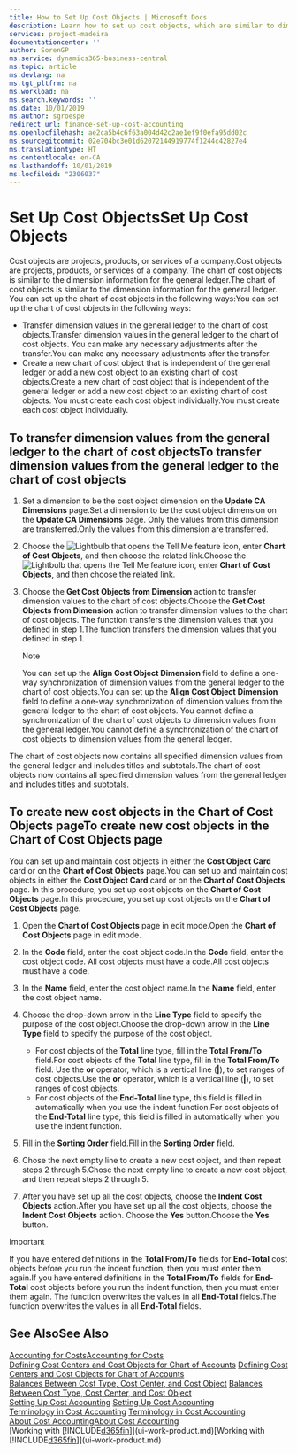```yaml
---
title: How to Set Up Cost Objects | Microsoft Docs
description: Learn how to set up cost objects, which are similar to dimensions for the general ledger.
services: project-madeira
documentationcenter: ''
author: SorenGP
ms.service: dynamics365-business-central
ms.topic: article
ms.devlang: na
ms.tgt_pltfrm: na
ms.workload: na
ms.search.keywords: ''
ms.date: 10/01/2019
ms.author: sgroespe
redirect_url: finance-set-up-cost-accounting
ms.openlocfilehash: ae2ca5b4c6f63a004d42c2ae1ef9f0efa95dd02c
ms.sourcegitcommit: 02e704bc3e01d62072144919774f1244c42827e4
ms.translationtype: HT
ms.contentlocale: en-CA
ms.lasthandoff: 10/01/2019
ms.locfileid: "2306037"
---
```

# <a name="set-up-cost-objects"></a><span data-ttu-id="bc916-103">Set Up Cost Objects</span><span class="sxs-lookup"><span data-stu-id="bc916-103">Set Up Cost Objects</span></span>
<span data-ttu-id="bc916-104">Cost objects are projects, products, or services of a company.</span><span class="sxs-lookup"><span data-stu-id="bc916-104">Cost objects are projects, products, or services of a company.</span></span> <span data-ttu-id="bc916-105">The chart of cost objects is similar to the dimension information for the general ledger.</span><span class="sxs-lookup"><span data-stu-id="bc916-105">The chart of cost objects is similar to the dimension information for the general ledger.</span></span> <span data-ttu-id="bc916-106">You can set up the chart of cost objects in the following ways:</span><span class="sxs-lookup"><span data-stu-id="bc916-106">You can set up the chart of cost objects in the following ways:</span></span>  

* <span data-ttu-id="bc916-107">Transfer dimension values in the general ledger to the chart of cost objects.</span><span class="sxs-lookup"><span data-stu-id="bc916-107">Transfer dimension values in the general ledger to the chart of cost objects.</span></span> <span data-ttu-id="bc916-108">You can make any necessary adjustments after the transfer.</span><span class="sxs-lookup"><span data-stu-id="bc916-108">You can make any necessary adjustments after the transfer.</span></span>  
* <span data-ttu-id="bc916-109">Create a new chart of cost object that is independent of the general ledger or add a new cost object to an existing chart of cost objects.</span><span class="sxs-lookup"><span data-stu-id="bc916-109">Create a new chart of cost object that is independent of the general ledger or add a new cost object to an existing chart of cost objects.</span></span> <span data-ttu-id="bc916-110">You must create each cost object individually.</span><span class="sxs-lookup"><span data-stu-id="bc916-110">You must create each cost object individually.</span></span>  

## <a name="to-transfer-dimension-values-from-the-general-ledger-to-the-chart-of-cost-objects"></a><span data-ttu-id="bc916-111">To transfer dimension values from the general ledger to the chart of cost objects</span><span class="sxs-lookup"><span data-stu-id="bc916-111">To transfer dimension values from the general ledger to the chart of cost objects</span></span>  
1.  <span data-ttu-id="bc916-112">Set a dimension to be the cost object dimension on the **Update CA Dimensions** page.</span><span class="sxs-lookup"><span data-stu-id="bc916-112">Set a dimension to be the cost object dimension on the **Update CA Dimensions** page.</span></span> <span data-ttu-id="bc916-113">Only the values from this dimension are transferred.</span><span class="sxs-lookup"><span data-stu-id="bc916-113">Only the values from this dimension are transferred.</span></span>  
2.  <span data-ttu-id="bc916-114">Choose the ![Lightbulb that opens the Tell Me feature](media/ui-search/search_small.png "Tell me what you want to do") icon, enter **Chart of Cost Objects**, and then choose the related link.</span><span class="sxs-lookup"><span data-stu-id="bc916-114">Choose the ![Lightbulb that opens the Tell Me feature](media/ui-search/search_small.png "Tell me what you want to do") icon, enter **Chart of Cost Objects**, and then choose the related link.</span></span>  
3.  <span data-ttu-id="bc916-115">Choose the **Get Cost Objects from Dimension** action to transfer dimension values to the chart of cost objects.</span><span class="sxs-lookup"><span data-stu-id="bc916-115">Choose the **Get Cost Objects from Dimension** action to transfer dimension values to the chart of cost objects.</span></span> <span data-ttu-id="bc916-116">The function transfers the dimension values that you defined in step 1.</span><span class="sxs-lookup"><span data-stu-id="bc916-116">The function transfers the dimension values that you defined in step 1.</span></span>  

    > [!NOTE]  
    >  <span data-ttu-id="bc916-117">You can set up the **Align Cost Object Dimension**  field to define a one-way synchronization of dimension values from the general ledger to the chart of cost objects.</span><span class="sxs-lookup"><span data-stu-id="bc916-117">You can set up the **Align Cost Object Dimension**  field to define a one-way synchronization of dimension values from the general ledger to the chart of cost objects.</span></span> <span data-ttu-id="bc916-118">You cannot define a synchronization of the chart of cost objects to dimension values from the general ledger.</span><span class="sxs-lookup"><span data-stu-id="bc916-118">You cannot define a synchronization of the chart of cost objects to dimension values from the general ledger.</span></span>  

<span data-ttu-id="bc916-119">The chart of cost objects now contains all specified dimension values from the general ledger and includes titles and subtotals.</span><span class="sxs-lookup"><span data-stu-id="bc916-119">The chart of cost objects now contains all specified dimension values from the general ledger and includes titles and subtotals.</span></span>  

## <a name="to-create-new-cost-objects-in-the-chart-of-cost-objects-page"></a><span data-ttu-id="bc916-120">To create new cost objects in the Chart of Cost Objects page</span><span class="sxs-lookup"><span data-stu-id="bc916-120">To create new cost objects in the Chart of Cost Objects page</span></span>  
<span data-ttu-id="bc916-121">You can set up and maintain cost objects in either the **Cost Object Card** card or on the **Chart of Cost Objects** page.</span><span class="sxs-lookup"><span data-stu-id="bc916-121">You can set up and maintain cost objects in either the **Cost Object Card** card or on the **Chart of Cost Objects** page.</span></span> <span data-ttu-id="bc916-122">In this procedure, you set up cost objects on the **Chart of Cost Objects** page.</span><span class="sxs-lookup"><span data-stu-id="bc916-122">In this procedure, you set up cost objects on the **Chart of Cost Objects** page.</span></span>  

1.  <span data-ttu-id="bc916-123">Open the **Chart of Cost Objects** page in edit mode.</span><span class="sxs-lookup"><span data-stu-id="bc916-123">Open the **Chart of Cost Objects** page in edit mode.</span></span>  
2.  <span data-ttu-id="bc916-124">In the **Code** field, enter the cost object code.</span><span class="sxs-lookup"><span data-stu-id="bc916-124">In the **Code** field, enter the cost object code.</span></span> <span data-ttu-id="bc916-125">All cost objects must have a code.</span><span class="sxs-lookup"><span data-stu-id="bc916-125">All cost objects must have a code.</span></span>  
3.  <span data-ttu-id="bc916-126">In the **Name** field, enter the cost object name.</span><span class="sxs-lookup"><span data-stu-id="bc916-126">In the **Name** field, enter the cost object name.</span></span>  
4.  <span data-ttu-id="bc916-127">Choose the drop-down arrow in the **Line Type** field to specify the purpose of the cost object.</span><span class="sxs-lookup"><span data-stu-id="bc916-127">Choose the drop-down arrow in the **Line Type** field to specify the purpose of the cost object.</span></span>  

    * <span data-ttu-id="bc916-128">For cost objects of the **Total** line type, fill in the **Total From/To** field.</span><span class="sxs-lookup"><span data-stu-id="bc916-128">For cost objects of the **Total** line type, fill in the **Total From/To** field.</span></span> <span data-ttu-id="bc916-129">Use the **or** operator, which is a vertical line (**&#124;**), to set ranges of cost objects.</span><span class="sxs-lookup"><span data-stu-id="bc916-129">Use the **or** operator, which is a vertical line (**&#124;**), to set ranges of cost objects.</span></span>  
    * <span data-ttu-id="bc916-130">For cost objects of the **End-Total** line type, this field is filled in automatically when you use  the indent function.</span><span class="sxs-lookup"><span data-stu-id="bc916-130">For cost objects of the **End-Total** line type, this field is filled in automatically when you use  the indent function.</span></span>  
5.  <span data-ttu-id="bc916-131">Fill in the **Sorting Order** field.</span><span class="sxs-lookup"><span data-stu-id="bc916-131">Fill in the **Sorting Order** field.</span></span>  
6.  <span data-ttu-id="bc916-132">Chose the next empty line to create a new cost object, and then repeat steps 2 through 5.</span><span class="sxs-lookup"><span data-stu-id="bc916-132">Chose the next empty line to create a new cost object, and then repeat steps 2 through 5.</span></span>  
7.  <span data-ttu-id="bc916-133">After you have set up all the cost objects, choose the **Indent Cost Objects** action.</span><span class="sxs-lookup"><span data-stu-id="bc916-133">After you have set up all the cost objects, choose the **Indent Cost Objects** action.</span></span> <span data-ttu-id="bc916-134">Choose the **Yes** button.</span><span class="sxs-lookup"><span data-stu-id="bc916-134">Choose the **Yes** button.</span></span>  

> [!IMPORTANT]  
>  <span data-ttu-id="bc916-135">If you have entered definitions in the **Total From/To** fields for **End-Total** cost objects before you run the indent function, then you must enter them again.</span><span class="sxs-lookup"><span data-stu-id="bc916-135">If you have entered definitions in the **Total From/To** fields for **End-Total** cost objects before you run the indent function, then you must enter them again.</span></span> <span data-ttu-id="bc916-136">The function overwrites the values in all **End-Total** fields.</span><span class="sxs-lookup"><span data-stu-id="bc916-136">The function overwrites the values in all **End-Total** fields.</span></span>  

## <a name="see-also"></a><span data-ttu-id="bc916-137">See Also</span><span class="sxs-lookup"><span data-stu-id="bc916-137">See Also</span></span>  
[<span data-ttu-id="bc916-138">Accounting for Costs</span><span class="sxs-lookup"><span data-stu-id="bc916-138">Accounting for Costs</span></span>](finance-manage-cost-accounting.md)  
<span data-ttu-id="bc916-139">[Defining Cost Centers and Cost Objects for Chart of Accounts](finance-defining-cost-centers-and-cost-objects-for-chart-of-accounts.md) </span><span class="sxs-lookup"><span data-stu-id="bc916-139">[Defining Cost Centers and Cost Objects for Chart of Accounts](finance-defining-cost-centers-and-cost-objects-for-chart-of-accounts.md) </span></span>  
<span data-ttu-id="bc916-140">[Balances Between Cost Type, Cost Center, and Cost Object](finance-balances-between-cost-type-cost-center-and-cost-object.md) </span><span class="sxs-lookup"><span data-stu-id="bc916-140">[Balances Between Cost Type, Cost Center, and Cost Object](finance-balances-between-cost-type-cost-center-and-cost-object.md) </span></span>  
<span data-ttu-id="bc916-141">[Setting Up Cost Accounting](finance-set-up-cost-accounting.md) </span><span class="sxs-lookup"><span data-stu-id="bc916-141">[Setting Up Cost Accounting](finance-set-up-cost-accounting.md) </span></span>  
<span data-ttu-id="bc916-142">[Terminology in Cost Accounting](finance-terminology-in-cost-accounting.md) </span><span class="sxs-lookup"><span data-stu-id="bc916-142">[Terminology in Cost Accounting](finance-terminology-in-cost-accounting.md) </span></span>  
[<span data-ttu-id="bc916-143">About Cost Accounting</span><span class="sxs-lookup"><span data-stu-id="bc916-143">About Cost Accounting</span></span>](finance-about-cost-accounting.md)  
<span data-ttu-id="bc916-144">[Working with [!INCLUDE[d365fin](includes/d365fin_md.md)]](ui-work-product.md)</span><span class="sxs-lookup"><span data-stu-id="bc916-144">[Working with [!INCLUDE[d365fin](includes/d365fin_md.md)]](ui-work-product.md)</span></span>
